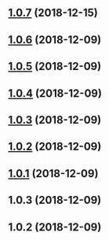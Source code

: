 ## [1.0.7](https://github.com/tomieric/vuepress-theme-track/compare/v1.0.6...v1.0.7) (2018-12-15)



## [1.0.6](https://github.com/tomieric/vuepress-theme-track/compare/v1.0.5...v1.0.6) (2018-12-09)



## [1.0.5](https://github.com/tomieric/vuepress-theme-track/compare/v1.0.4...v1.0.5) (2018-12-09)



## [1.0.4](https://github.com/tomieric/vuepress-theme-track/compare/v1.0.3...v1.0.4) (2018-12-09)



## [1.0.3](https://github.com/tomieric/vuepress-theme-track/compare/v1.0.2...v1.0.3) (2018-12-09)



## [1.0.2](https://github.com/tomieric/vuepress-theme-track/compare/v1.0.1...v1.0.2) (2018-12-09)



## [1.0.1](https://github.com/tomieric/vuepress-theme-track/compare/v1.0.0...v1.0.1) (2018-12-09)



## 1.0.3 (2018-12-09)



## 1.0.2 (2018-12-09)



